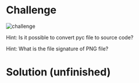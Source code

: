 # Challenge

![challenge](https://github.com/urhnh/ctfwriteup-skr/assets/149639198/12b7d1f4-a107-49ff-8508-6134c6eb5fc4)

Hint: Is it possible to convert pyc file to source code?

Hint: What is the file signature of PNG file?

# Solution (unfinished)

